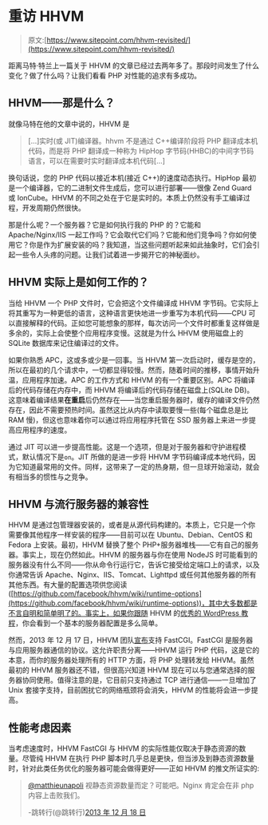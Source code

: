 # 重访 HHVM

> 原文:[https://www.sitepoint.com/hhvm-revisited/](https://www.sitepoint.com/hhvm-revisited/)

距离马特·特兰上一篇关于 HHVM 的文章已经过去两年多了。那段时间发生了什么变化？做了什么吗？让我们看看 PHP 对性能的追求有多成功。

## HHVM——那是什么？

就像马特在他的文章中说的，HHVM 是

> […]实时(或 JIT)编译器。hhvm 不是通过 C++编译阶段将 PHP 翻译成本机代码，而是将 PHP 翻译成一种称为 HipHop 字节码(HHBC)的中间字节码语言，可以在需要时实时翻译成本机代码[…]

换句话说，您的 PHP 代码以接近本机(接近 C++)的速度动态执行。HipHop 最初是一个编译器，它的二进制文件生成后，您可以进行部署——很像 Zend Guard 或 IonCube。HHVM 的不同之处在于它是实时的。本质上仍然没有手工编译过程，开发周期仍然很快。

那是什么呢？一个服务器？它是如何执行我的 PHP 的？它能和 Apache/Nginx/IIS 一起工作吗？它会取代它们吗？它能和他们竞争吗？你如何使用它？你是作为扩展安装的吗？我知道，当这些问题听起来如此抽象时，它们会引起一些令人头疼的问题。让我们试着进一步揭开它的神秘面纱。

## HHVM 实际上是如何工作的？

当给 HHVM 一个 PHP 文件时，它会把这个文件编译成 HHVM 字节码。它实际上将其重写为一种更低的语言，这种语言更快地进一步重写为本机代码——CPU 可以直接解释的代码。正如您可能想象的那样，每次访问一个文件时都重复这样做是多余的，实际上会使整个应用程序变慢。这就是为什么 HHVM 使用磁盘上的 SQLite 数据库来记住编译过的文件。

如果你熟悉 APC，这或多或少是一回事。当 HHVM 第一次启动时，缓存是空的，所以在最初的几个请求中，一切都显得较慢。然而，随着时间的推移，事情开始升温，应用程序加速。APC 的工作方式和 HHVM 的有一个重要区别。APC 将编译后的代码存储在内存中，而 HHVM 将编译后的代码存储在磁盘上(SQLite DB)。这意味着编译结果**在重启**后仍然存在——当您重启服务器时，缓存的编译文件仍然存在，因此不需要预热时间。虽然这比从内存中读取要慢一些(每个磁盘总是比 RAM 慢)，但这也意味着你可以通过将应用程序托管在 SSD 服务器上来进一步提高应用程序的速度。

通过 JIT 可以进一步提高性能。这是一个选项，但是对于服务器和守护进程模式，默认情况下是`on`。JIT 所做的是进一步将 HHVM 字节码编译成本地代码，因为它知道最常用的文件。同样，这带来了一定的热身期，但一旦球开始滚动，就会有相当多的惯性与之竞争。

## HHVM 与流行服务器的兼容性

HHVM 是通过包管理器安装的，或者是从源代码构建的。本质上，它只是一个你需要像其他程序一样安装的程序——目前可以在 Ubuntu、Debian、CentOS 和 Fedora 上安装。最初，HHVM 替换了整个 PHP+服务器堆栈——它有自己的服务器。事实上，现在仍然如此。HHVM 的服务器与你在使用 NodeJS 时可能看到的服务器没有什么不同——你从命令行运行它，告诉它接受给定端口上的请求，以及你通常告诉 Apache、Nginx、IIS、Tomcat、Lighttpd 或任何其他服务器的所有其他东西。有大量的配置选项供您阅读([https://github.com/facebook/hhvm/wiki/runtime-options](https://github.com/facebook/hhvm/wiki/runtime-options))，其中大多数都是不言自明和简单明了的。事实上，如果你跟随 HHVM 的[优秀的 WordPress 教程](http://www.hhvm.com/blog/113/getting-wordpress-running-on-hhvm)，你会看到一个基本的服务器配置是多么简单。

然而，2013 年 12 月 17 日，HHVM 团队[宣布](http://www.hhvm.com/blog/1817/fastercgi-with-hhvm)支持 FastCGI。FastCGI 是服务器与应用服务器通信的协议。这允许职责分离——HHVM 运行 PHP 代码，这是它的本意，而你的服务器处理所有的 HTTP 方面，将 PHP 处理转发给 HHVM。虽然最初的 HHVM 服务器还不错，但很高兴知道 HHVM 现在可以与您通常选择的服务器协同使用。值得注意的是，它目前只支持通过 TCP 进行通信——一旦增加了 Unix 套接字支持，目前困扰它的网络瓶颈将会消失，HHVM 的性能将会进一步提高。

## 性能考虑因素

当考虑速度时，HHVM FastCGI 与 HHVM 的实际性能仅取决于静态资源的数量。尽管纯 HHVM 在执行 PHP 脚本时几乎总是更快，但当涉及到静态资源数量时，针对此类任务优化的服务器可能会做得更好——正如 HHVM 的推文所证实的:

> [@matthieunapoli](https://twitter.com/matthieunapoli) 视静态资源数量而定？可能吧。Nginx 肯定会在非 php 内容上击败我们。
> 
> -跳转行(@跳转行)[2013 年 12 月 18 日](https://twitter.com/HipHopVM/statuses/413368254631907328)